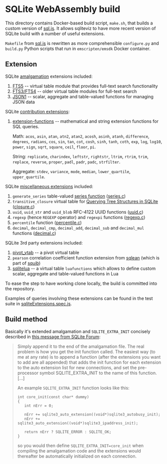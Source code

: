 # SQLite WebAssembly build

This directory contains Docker-based build script, `make.sh`, that builds
a custom version of [sql.js][1]. It allows sqliteviz to have more recent
version of SQLite build with a number of useful extensions.

`Makefile` from [sql.js][1] is rewritten as more comprehensible `configure.py`
and `build.py` Python scripts that run in `emscripten/emsdk` Docker container.

## Extension

SQLite [amalgamation][2] extensions included:

1. [FTS5][4] -- virtual table module that provides full-text search
   functionality
2. [FTS3/FTS4][15] -- older virtual table modules for full-text search
3. [JSON1][16] -- scalar, aggregate and table-valued functions for managing JSON data

SQLite [contribution extensions][17]:

1. [extension-functions][18] -- mathematical and string extension functions for SQL queries.

   Math: `acos`, `asin`, `atan`, `atn2`, `atan2`, `acosh`, `asinh`, `atanh`, `difference`,
   `degrees`, `radians`, `cos`, `sin`, `tan`, `cot`, `cosh`, `sinh`, `tanh`, `coth`,
   `exp`, `log`, `log10`, `power`, `sign`, `sqrt`, `square`, `ceil`, `floor`, `pi`.

   String: `replicate`, `charindex`, `leftstr`, `rightstr`, `ltrim`, `rtrim`, `trim`,
   `replace`, `reverse`, `proper`, `padl`, `padr`, `padc`, `strfilter`.

   Aggregate: `stdev`, `variance`, `mode`, `median`, `lower_quartile`, `upper_quartile`.

SQLite [miscellaneous extensions][3] included:

1. `generate_series` table-valued [series function][6] ([series.c][7])
2. `transitive_closure` virtual table for
   [Querying Tree Structures in SQLite][11] ([closure.c][8])
3. `uuid`, `uuid_str` and `uuid_blob` RFC-4122 UUID functions ([uuid.c][9])
4. `regexp` (hence `REGEXP` operator) and `regexpi` functions ([regexp.c][10])
5. `percentile` function ([percentile.c][13])
6. `decimal`, `decimal_cmp`, `decimal_add`, `decimal_sub` and `decimal_mul` functions
   ([decimal.c][14])

SQLite 3rd party extensions included:

1. [pivot_vtab][5] -- a pivot virtual table
2. `pearson` correlation coefficient function extension from [sqlean][21]
   (which is part of [squib][20])
3. [sqlitelua][22] -- a virtual table `luafunctions` which allows to define custom scalar,
   aggregate and table-valued functions in Lua

To ease the step to have working clone locally, the build is committed into
the repository.

Examples of queries involving these extensions can be found in the test suite in
[sqliteExtensions.spec.js][19].

## Build method

Basically it's extended amalgamation and `SQLITE_EXTRA_INIT` concisely
described in [this message from SQLite Forum][12]:

> Simply append it to the end of the amalgamation file. The real problem is
> how you get the init function called. The easiest way (to me at any rate) is
> to append a function (after the extensions you want to add are all appended)
> that adds the init function for each extension to the auto extension list
> for new connections, and set the pre-processor symbol SQLITE_EXTRA_INIT to
> the name of this function. [...]
>
> An example `SQLITE_EXTRA_INIT` function looks like this:
>
> ```
> int core_init(const char* dummy)
> {
>    int nErr = 0;
>
>    nErr += sqlite3_auto_extension((void*)sqlite3_autobusy_init);
>    nErr += sqlite3_auto_extension((void*)sqlite3_ipaddress_init);
>
>    return nErr ? SQLITE_ERROR : SQLITE_OK;
> }
> ```
>
> so you would then define `SQLITE_EXTRA_INIT=core_init` when compiling the
> amalgamation code and the extensions would thereafter be automatically
> initialized on each connection.

[1]: https://github.com/sql-js/sql.js
[2]: https://sqlite.org/amalgamation.html
[3]: https://sqlite.org/src/dir?ci=trunk&name=ext/misc
[4]: https://sqlite.org/fts5.html
[5]: https://github.com/jakethaw/pivot_vtab
[6]: https://sqlite.org/series.html
[7]: https://sqlite.org/src/file/ext/misc/series.c
[8]: https://sqlite.org/src/file/ext/misc/closure.c
[9]: https://sqlite.org/src/file/ext/misc/uuid.c
[10]: https://sqlite.org/src/file/ext/misc/regexp.c
[11]: https://charlesleifer.com/blog/querying-tree-structures-in-sqlite-using-python-and-the-transitive-closure-extension/
[12]: https://sqlite.org/forum/forumpost/6ad7d4f4bebe5e06?raw
[13]: https://sqlite.org/src/file/ext/misc/percentile.c
[14]: https://sqlite.org/src/file/ext/misc/decimal.c
[15]: https://sqlite.org/fts3.html
[16]: https://sqlite.org/json1.html
[17]: https://sqlite.org/contrib/
[18]: https://sqlite.org/contrib//download/extension-functions.c?get=25
[19]: https://github.com/lana-k/sqliteviz/blob/master/tests/lib/database/sqliteExtensions.spec.js
[20]: https://github.com/mrwilson/squib/blob/master/pearson.c
[21]: https://github.com/nalgeon/sqlean/blob/incubator/src/pearson.c
[22]: https://github.com/kev82/sqlitelua
